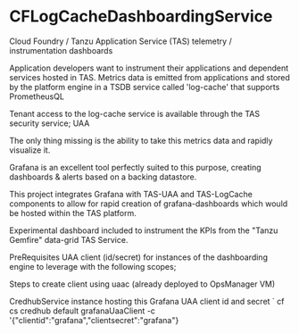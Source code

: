# CFLogCacheDashboardingService

Cloud Foundry / Tanzu Application Service (TAS) telemetry / instrumentation dashboards

Application developers want to instrument their applications and dependent services hosted in TAS. Metrics data is emitted from applications and stored by the platform engine in a TSDB service called 'log-cache' that supports PrometheusQL

Tenant access to the log-cache service is available through the TAS security service; UAA

The only thing missing is the ability to take this metrics data and rapidly visualize it.

Grafana is an excellent tool perfectly suited to this purpose, creating dashboards & alerts based on a backing datastore.

This project integrates Grafana with TAS-UAA and TAS-LogCache components to allow for rapid creation of grafana-dashboards which would be hosted within the TAS platform.

Experimental dashboard included to instrument the KPIs from the "Tanzu Gemfire" data-grid TAS Service.



PreRequisites
UAA client (id/secret) for instances of the dashboarding engine to leverage with the following scopes;

Steps to create client using uaac (already deployed to OpsManager VM)

CredhubService instance hosting this Grafana UAA client id and secret
`  cf cs credhub default grafanaUaaClient -c '{"clientid":"grafana","clientsecret":"grafana"}


